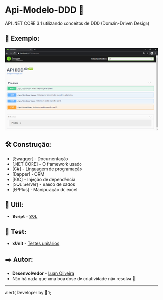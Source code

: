 # Api-Modelo-DDD :rocket:
API .NET CORE 3.1 utilizando conceitos de DDD (Domain-Driven Design) 

## :page_facing_up: Exemplo:

![Alt text](https://github.com/LuuanOliveira/ApiModeloDDD/blob/master/ApiModeloDDD.API/Image/swagger.png)

## 🛠️ Construção:

* [Swagger] - Documentação
* [.NET CORE] - O framework usado
* [C#] - Linguagem de programação
* [Dapper] - ORM
* [IOC] - Injeção de dependência
* [SQL Server] - Banco de dados
* [EPPlus] - Manipulação do excel

## :wrench: Util:

* **Script** - [SQL](https://github.com/LuuanOliveira/ApiModeloDDD/blob/master/ApiModeloDDD.API/Util/CREATE-PRODUTO.txt)

## :memo: Test:

* **xUnit** - [Testes unitários](https://github.com/LuuanOliveira/ApiModeloDDD/blob/master/ApiModeloDDD.Domain.Test/Test/Test.cs)

## ✒️ Autor:

* **Desenvolvedor** - [Luan Oliveira](https://github.com/LuuanOliveira)
* Não há nada que uma boa dose de criatividade não resolva 📢

---
alert('Developer by 💙');
